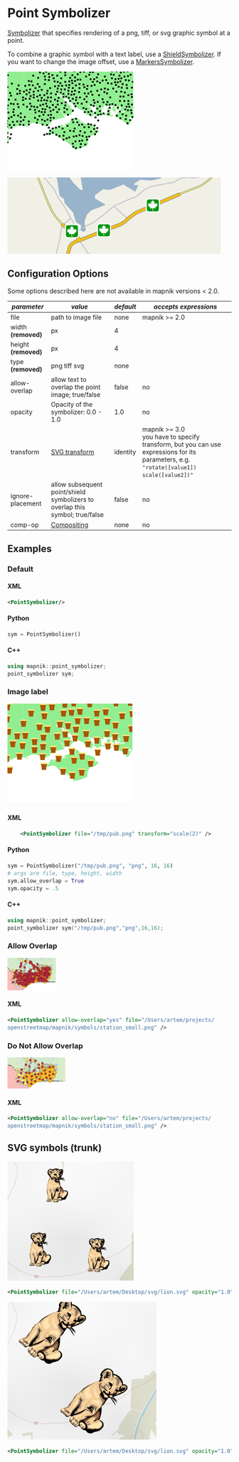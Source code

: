 # Point Symbolizer

<!-- Name: PointSymbolizer -->
<!-- Version: 19 -->
<!-- Last-Modified: 2011/03/02 01:02:42 -->
<!-- Author: Ldp -->
[Symbolizer](SymbologySupport) that specifies rendering of a png, tiff, or svg graphic symbol at a point.

To combine a graphic symbol with a text label, use a [ShieldSymbolizer](ShieldSymbolizer). If you want to change the image offset, use a [MarkersSymbolizer](MarkersSymbolizer).

![](images/point_symbolizer_1.png) 

![](images/streets2.png)

## Configuration Options

Some options described here are not available in mapnik versions < 2.0.

| *parameter* | *value*  | *default* | *accepts expressions* |
--------------|---------|-----------|-----------------------|
| file    |  path to image file | none | mapnik >= 2.0 | 
| width **(removed)** | px | 4 | |
| height **(removed)** | px | 4 | |
| type **(removed)** | png tiff svg | none | |
| allow-overlap | allow text to overlap the point image; true/false | false | no |
| opacity | Opacity of the symbolizer: 0.0 - 1.0 | 1.0 |  no |
|   transform    |   [SVG transform](http://www.w3.org/TR/SVG/coords.html#TransformAttribute) | identity | mapnik >= 3.0<br>you have to specify transform, but you can use expressions for its parameters, e.g. `"rotate([value1]) scale([value2])"` |
|   ignore-placement | allow subsequent point/shield symbolizers to overlap this symbol; true/false | false | no |
| comp-op | [Compositing](Compositing) | none | no |

## Examples

### Default

#### XML

```xml
<PointSymbolizer/> 
```

#### Python

```python
sym = PointSymbolizer()
```

#### C++

```cpp
using mapnik::point_symbolizer;
point_symbolizer sym;
```
    
### Image label
    
![](images/point_symbolizer_2.png)

#### XML

```xml
    <PointSymbolizer file="/tmp/pub.png" transform="scale(2)" /> 
```

#### Python

```python
sym = PointSymbolizer("/tmp/pub.png", "png", 16, 16)
# args are file, type, height, width
sym.allow_overlap = True
sym.opacity = .5
```

#### C++
 
```cpp
using mapnik::point_symbolizer;
point_symbolizer sym("/tmp/pub.png","png",16,16);
```

### Allow Overlap

![](images/allow_overlap=yes.png)

#### XML

```xml
<PointSymbolizer allow-overlap="yes" file="/Users/artem/projects/ 
openstreetmap/mapnik/symbols/station_small.png" />
```

### Do Not Allow Overlap

![](images/allow_overlap=no.png)

#### XML

```xml
<PointSymbolizer allow-overlap="no" file="/Users/artem/projects/ 
openstreetmap/mapnik/symbols/station_small.png" />
```

## SVG symbols (trunk)

![](images/point_symbolizer_svg.png)

```xml
<PointSymbolizer file="/Users/artem/Desktop/svg/lion.svg" opacity="1.0" transform="scale(0.2,0.2)" />
```

![](images/point_symbolizer_svg2.png)

```xml
<PointSymbolizer file="/Users/artem/Desktop/svg/lion.svg" opacity="1.0" transform="rotate(45) scale(0.4,0.4)" />
```
